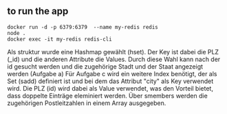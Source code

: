 ## to run the app

    docker run -d -p 6379:6379  --name my-redis redis
    node .
    docker exec -it my-redis redis-cli

Als struktur wurde eine Hashmap gewählt (hset). Der Key ist dabei die PLZ (_id) und die anderen Attribute die Values. Durch diese Wahl kann nach der id gesucht werden und die zugehörige Stadt und der Staat angezeigt werden (Aufgabe a)
Für Aufgabe c wird ein weitere Index benötigt, der als Set (sadd) definiert ist und bei dem das Attribut "city" als Key verwendet wird. Die PLZ (id) wird dabei als Value verwendet, was den Vorteil bietet, dass doppelte Einträge eleminiert werden. Über smembers werden die zugehörigen Postleitzahlen in einem Array ausgegeben.
